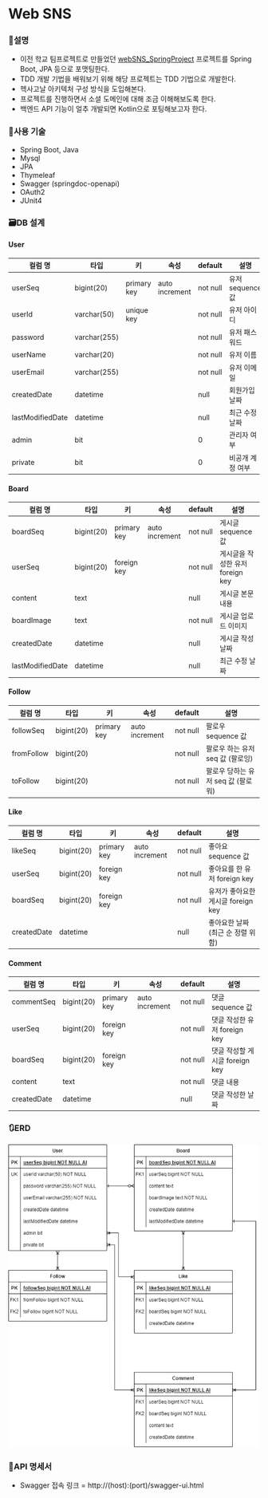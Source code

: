# Web SNS
### 🧐설명
* 이전 학교 팀프로젝트로 만들었던 [webSNS_SpringProject](https://github.com/lgm1007/webSNS_SpringProject) 프로젝트를 Spring Boot, JPA 등으로 포맷팅한다.
* TDD 개발 기법을 배워보기 위해 해당 프로젝트는 TDD 기법으로 개발한다.
* 헥사고날 아키텍처 구성 방식을 도입해본다.
* 프로젝트를 진행하면서 소셜 도메인에 대해 조금 이해해보도록 한다.
* 백엔드 API 기능이 얼추 개발되면 Kotlin으로 포팅해보고자 한다.

### 🔧사용 기술
* Spring Boot, Java
* Mysql
* JPA
* Thymeleaf
* Swagger (springdoc-openapi)
* OAuth2
* JUnit4

### 🗃️DB 설계
#### User
|컬럼 명| 타입 |키|속성| default | 설명 |
|---|---|---|---|---|---|
|userSeq| bigint(20) |primary key|auto increment| not null |유저 sequence 값|
|userId| varchar(50) |unique key| | not null |유저 아이디|
|password| varchar(255) | | | not null |유저 패스워드|
|userName| varchar(20) | | | not null |유저 이름|
|userEmail| varchar(255) | | | not null |유저 이메일|
|createdDate| datetime | | | null |회원가입 날짜|
|lastModifiedDate| datetime | | | null |최근 수정 날짜|
|admin| bit | | | 0 |관리자 여부|
|private| bit | | | 0 |비공개 계정 여부|

#### Board
|컬럼 명|타입|키|속성| default | 설명 |
|---|---|---|---|---|---|
|boardSeq|bigint(20)|primary key|auto increment|not null|게시글 sequence 값|
|userSeq|bigint(20)|foreign key| | not null |게시글을 작성한 유저 foreign key|
|content|text| | |null|게시글 본문 내용|
|boardImage|text| | | not null | 게시글 업로드 이미지|
|createdDate|datetime| | | null | 게시글 작성 날짜 |
|lastModifiedDate |datetime| | | null | 최근 수정 날짜|

#### Follow
|컬럼 명|타입|키|속성| default | 설명 |
|---|---|---|---|---|---|
|followSeq|bigint(20)|primary key|auto increment|not null|팔로우 sequence 값|
|fromFollow|bigint(20)| | |not null|팔로우 하는 유저 seq 값 (팔로잉)|
|toFollow|bigint(20)| | |not null|팔로우 당하는 유저 seq 값 (팔로워)|

#### Like
|컬럼 명|타입|키|속성| default | 설명 |
|---|---|---|---|---|---|
|likeSeq|bigint(20)|primary key|auto increment|not null|좋아요 sequence 값|
|userSeq|bigint(20)|foreign key| |not null|좋아요를 한 유저 foreign key|
|boardSeq|bigint(20)|foreign key| |not null|유저가 좋아요한 게시글 foreign key|
|createdDate|datetime| | | null |좋아요한 날짜 (최근 순 정렬 위함)|

#### Comment
|컬럼 명|타입|키|속성| default | 설명 |
|---|---|---|---|---|---|
|commentSeq|bigint(20)|primary key|auto increment|not null|댓글 sequence 값|
|userSeq|bigint(20)|foreign key| |not null|댓글 작성한 유저 foreign key|
|boardSeq|bigint(20)|foreign key| |not null|댓글 작성할 게시글 foreign key|
|content|text| | |not null|댓글 내용|
|createdDate|datetime| | |null|댓글 작성한 날짜|

### 🔃ERD
![erd](readmesrc/websns_erd.png)

### 📝API 명세서
* Swagger 접속 링크 = http://(host):(port)/swagger-ui.html
